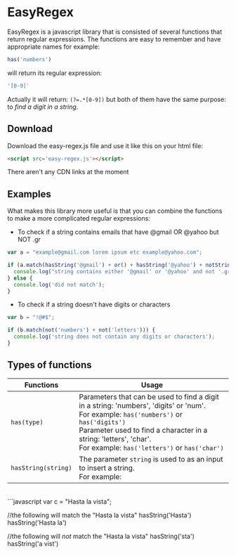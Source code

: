 # EasyRegex

EasyRegex is a javascript library that is consisted of several functions that return regular expressions. The functions are easy to remember and have appropriate names for example:

```javascript
has('numbers')
```

will return its regular expression:

```javascript
'[0-9]' 
```
Actually it will return: ```(?=.*[0-9])``` but both of them have the same purpose: to *find a digit in a string*.


## Download


Download the easy-regex.js file and use it like this on your html file:

```html
<script src='easy-regex.js'></script>
```

There aren't any CDN links at the moment


## Examples


What makes this library more useful is that you can combine the functions to make a more complicated regular expressions:

- To check if a string contains emails that have @gmail OR @yahoo but NOT .gr

```javascript
var a = "example@gmail.com lorem ipsum etc example@yahoo.com";

if (a.match(hasString('@gmail') + or() + hasString('@yahoo') + notString('.gr'))) {
  console.log("string contains either '@gmail' or '@yahoo' and not '.gr'");
} else {
  console.log('did not match');
}
```

- To check if a string doesn't have digits or characters

```javascript
var b = "!@#$";

if (b.match(not('numbers') + not('letters'))) {
  console.log('string does not contain any digits or characters');
}
```

## Types of functions

| Functions  | Usage |
| ------------- | ------------- |
|```has(type)```  | Parameters that can be  used to find a digit in a string: 'numbers', 'digits' or 'num'. <br />For example: ```has('numbers')``` or ```has('digits')```  <br />Parameter used to find a character in a string: 'letters', 'char'. <br /> For example: ```has('letters')``` or ```has('char')```|
| ```hasString(string)```  | The parameter ```string``` is used to as an input to insert a string. <br />For example:  
<br />```javascript
var c = "Hasta la vista";

//the following will match the "Hasta la vista"
hasString('Hasta')
hasString('Hasta la')

//the following will *not* match the "Hasta la vista"
hasString('sta')
hasString('a vist')
```|

